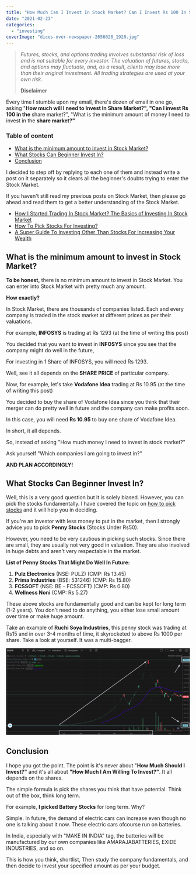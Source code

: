 ```yaml
---
title: "How Much Can I Invest In Stock Market? Can I Invest Rs 100 In Share Market?"
date: "2021-02-23"
categories: 
  - "investing"
coverImage: "dices-over-newspaper-2656028_1920.jpg"
---
```


> _Futures, stocks, and options trading involves substantial risk of loss and is not suitable for every investor. The valuation of futures, stocks, and options may fluctuate, and, as a result, clients may lose more than their original investment. All trading strategies are used at your own risk._
> 
> **Disclaimer**

Every time I stumble upon my email, there's dozen of email in one go, asking "**How much will I need to Invest In Share Market?", "Can I invest Rs 100 in the** share market?", "What is the minimum amount of money I need to invest in the **share market?"**

### **Table of content**

- [What is the minimum amount to invest in Stock Market?](#h-what-is-the-minimum-amount-to-invest-in-stock-market)
- [What Stocks Can Beginner Invest In?](#h-what-stocks-can-beginner-invest-in)
- [Conclusion](#h-conclusion)

I decided to step off by replying to each one of them and instead write a post on it separately so it clears all the beginner's doubts trying to enter the Stock Market.

If you haven't still read my previous posts on Stock Market, then please go ahead and read them to get a better understanding of the Stock Market.

- [How I Started Trading In Stock Market? The Basics of Investing In Stock Market](https://sastaeinstein.com/basics-of-investing-in-stock-market/)
- [How To Pick Stocks For Investing?](https://sastaeinstein.com/how-to-pick-stocks-for-investing/)
- [A Super Guide To Investing Other Than Stocks For Increasing Your Wealth](https://sastaeinstein.com/investing-other-than-stocks/)

## What is the minimum amount to invest in Stock Market?

**To be honest,** there is no minimum amount to invest in Stock Market. You can enter into Stock Market with pretty much any amount.

**How exactly?**

In Stock Market, there are thousands of companies listed. Each and every company is traded in the stock market at different prices as per their valuations.

For example, **INFOSYS** is trading at Rs 1293 (at the time of writing this post)

You decided that you want to invest in **INFOSYS** since you see that the company might do well in the future,

For investing in 1 Share of INFOSYS, you will need Rs 1293.

Well, see it all depends on the **SHARE PRICE** of particular company.

Now, for example, let's take **Vodafone Idea** trading at Rs 10.95 (at the time of writing this post)

You decided to buy the share of Vodafone Idea since you think that their merger can do pretty well in future and the company can make profits soon.

In this case, you will need **Rs 10.95** to buy one share of Vodafone Idea.

In short, it all depends.

So, instead of asking "How much money I need to invest in stock market?"

Ask yourself "Which companies I am going to invest in?"

**AND PLAN ACCORDINGLY!**

## What Stocks Can Beginner Invest In?

Well, this is a very good question but it is solely biased. However, you can pick the stocks fundamentally. I have covered the topic on [how to pick stocks](https://sastaeinstein.com/how-to-pick-stocks-for-investing/) and it will help you in deciding.

If you're an investor with less money to put in the market, then I strongly advice you to pick **Penny Stocks** (Stocks Under Rs50).

However, you need to be very cautious in picking such stocks. Since there are small, they are usually not very good in valuation. They are also involved in huge debts and aren't very respectable in the market.

**List of Penny Stocks That Might Do Well In Future:**

1. **Pulz Electronics** (NSE: PULZ) (CMP: Rs 13.45)
2. **Prima Industries** (BSE: 531246) (CMP: Rs 15.80)
3. **FCSSOFT** (NSE: BE - FCSSOFT) (CMP: Rs 0.80)
4. **Wellness Noni** (CMP: Rs 5.27)

These above stocks are fundamentally good and can be kept for long term (1-2 years). You don't need to do anything, you either lose small amount over time or make huge amount.

Take an example of **Ruchi Soya Industries**, this penny stock was trading at Rs15 and in over 3-4 months of time, it skyrocketed to above Rs 1000 per share. Take a look at yourself. It was a multi-bagger.

![ruchi soya industries mutlibagger chart](images/image-1024x481.png)

## Conclusion

I hope you got the point. The point is it's never about "**How Much Should I Invest?"** and it's all about **"How Much I Am Willing To Invest?"**. It all depends on the shares.

The simple formula is pick the shares you think that have potential. Think out of the box, think long term.

For example, **I picked Battery Stocks** for long term. Why?

Simple. In future, the demand of electric cars can increase even though no one is talking about it now. These electric cars ofcourse run on batteries.

In India, especially with "MAKE IN INDIA" tag, the batteries will be manufactured by our own companies like AMARAJABATTERIES, EXIDE INDUSTRIES, and so on.

This is how you think, shortlist, Then study the company fundamentals, and then decide to invest your specified amount as per your budget.
